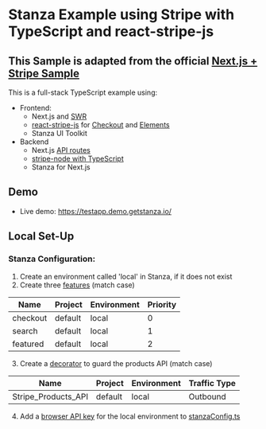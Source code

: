 # Stanza Example using Stripe with TypeScript and react-stripe-js
## This Sample is adapted from the official [Next.js + Stripe Sample](https://github.com/vercel/next.js/tree/canary/examples/with-stripe-typescript)

This is a full-stack TypeScript example using:

- Frontend:
  - Next.js and [SWR](https://github.com/vercel/swr)
  - [react-stripe-js](https://github.com/stripe/react-stripe-js) for [Checkout](https://stripe.com/checkout) and [Elements](https://stripe.com/elements)
  - Stanza UI Toolkit
- Backend
  - Next.js [API routes](https://nextjs.org/docs/api-routes/introduction)
  - [stripe-node with TypeScript](https://github.com/stripe/stripe-node#usage-with-typescript)
  - Stanza for Next.js

## Demo

- Live demo: https://testapp.demo.getstanza.io/


## Local Set-Up

### Stanza Configuration:

 1. Create an environment called 'local' in Stanza, if it does not exist
 2. Create three [features](https://ui.demo.getstanza.io/features) (match case)

  | Name     | Project | Environment | Priority |
  |----------|---------|-------------|----------|
  | checkout | default | local       | 0        |
  | search   | default | local       | 1        |
  | featured | default | local       | 2        |

 3. Create a [decorator](https://ui.demo.getstanza.io/decorators) to guard the products API (match case)

  | Name                | Project | Environment | Traffic Type |
  |---------------------|---------|-------------|--------------|
  | Stripe_Products_API | default | local       | Outbound     |

 4. Add a [browser API key](https://ui.demo.getstanza.io/admin?tab=keys) for the local environment to [stanzaConfig.ts](samples/next-with-stripe/stanzaConfig.ts)
